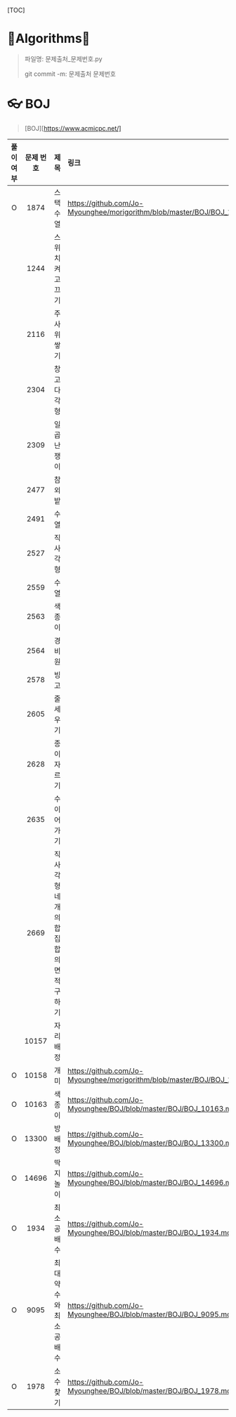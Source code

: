 [TOC]

# 🐢Algorithms🐇

>  파일명: 문제출처_문제번호.py
>
> git commit -m: 문제출처 문제번호



# 👓 BOJ

>  [BOJ][https://www.acmicpc.net/]



| 풀이 여부 | 문제 번호 | 제목                                 | 링크                                                         | 비고                               |
| :-------: | :-------: | :----------------------------------- | :----------------------------------------------------------- | ---------------------------------- |
|     O     |   1874    | 스택 수열                            | https://github.com/Jo-Myounghee/morigorithm/blob/master/BOJ/BOJ_1874.md | lambda function, sys.stdin, rstrip |
|           |   1244    | 스위치 켜고 끄기                     |                                                              |                                    |
|           |   2116    | 주사위 쌓기                          |                                                              |                                    |
|           |   2304    | 창고 다각형                          |                                                              |                                    |
|           |   2309    | 일곱 난쟁이                          |                                                              |                                    |
|           |   2477    | 참외밭                               |                                                              |                                    |
|           |   2491    | 수열                                 |                                                              |                                    |
|           |   2527    | 직사각형                             |                                                              |                                    |
|           |   2559    | 수열                                 |                                                              |                                    |
|           |   2563    | 색종이                               |                                                              |                                    |
|           |   2564    | 경비원                               |                                                              |                                    |
|           |   2578    | 빙고                                 |                                                              |                                    |
|           |   2605    | 줄 세우기                            |                                                              |                                    |
|           |   2628    | 종이자르기                           |                                                              |                                    |
|           |   2635    | 수 이어가기                          |                                                              |                                    |
|           |   2669    | 직사각형 네개의 합집합의 면적 구하기 |                                                              |                                    |
|           |   10157   | 자리배정                             |                                                              |                                    |
|     O     |   10158   | 개미                                 | https://github.com/Jo-Myounghee/morigorithm/blob/master/BOJ/BOJ_10158.md | eval                               |
|     O     |   10163   | 색종이                               | https://github.com/Jo-Myounghee/BOJ/blob/master/BOJ/BOJ_10163.md |                                    |
|     O     |   13300   | 방배정                               | https://github.com/Jo-Myounghee/BOJ/blob/master/BOJ/BOJ_13300.md |                                    |
|     O     |   14696   | 딱지놀이                             | https://github.com/Jo-Myounghee/BOJ/blob/master/BOJ/BOJ_14696.md | counter                            |
|     O     |   1934    | 최소공배수                           | https://github.com/Jo-Myounghee/BOJ/blob/master/BOJ/BOJ_1934.md | sys.stdout.write, gcd              |
|     O     |   9095    | 최대약수와 최소공배수                | https://github.com/Jo-Myounghee/BOJ/blob/master/BOJ/BOJ_9095.md |                                    |
|     O     |   1978    | 소수 찾기                            | https://github.com/Jo-Myounghee/BOJ/blob/master/BOJ/BOJ_1978.md |                                    |



